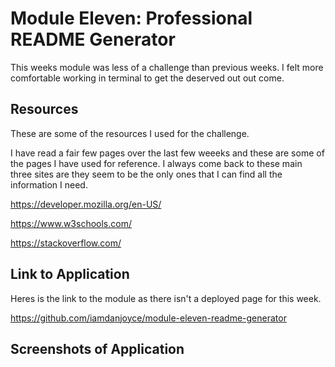 # Module Eleven: Professional README Generator

This weeks module was less of a challenge than previous weeks. I felt more comfortable working in terminal to get the deserved out out come.


## Resources

These are some of the resources I used for the challenge.

I have read a fair few pages over the last few weeeks and these are some of the pages I have used for reference. I always come back to these main three sites are they seem to be the only ones that I can find all the information I need.

https://developer.mozilla.org/en-US/

https://www.w3schools.com/

https://stackoverflow.com/ 


## Link to Application

Heres is the link to the module as there isn't a deployed page for this week.

https://github.com/iamdanjoyce/module-eleven-readme-generator


## Screenshots of Application
